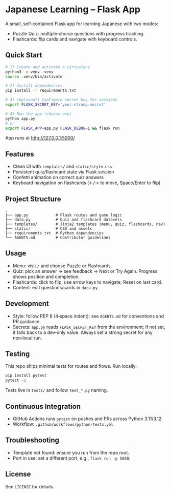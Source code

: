 # Japanese Learning – Flask App

A small, self‑contained Flask app for learning Japanese with two modes:
- Puzzle Quiz: multiple‑choice questions with progress tracking.
- Flashcards: flip cards and navigate with keyboard controls.

## Quick Start

```bash
# 1) Create and activate a virtualenv
python3 -m venv .venv
source .venv/bin/activate

# 2) Install dependencies
pip install -r requirements.txt

# 3) (Optional) Configure secret key for sessions
export FLASK_SECRET_KEY='your-strong-secret'

# 4) Run the app (choose one)
python app.py
# or
export FLASK_APP=app.py FLASK_DEBUG=1 && flask run
```

App runs at http://127.0.0.1:5000/

## Features
- Clean UI with `templates/` and `static/style.css`
- Persistent quiz/flashcard state via Flask session
- Confetti animation on correct quiz answers
- Keyboard navigation on flashcards (←/→ to move, Space/Enter to flip)

## Project Structure
```
.
├── app.py            # Flask routes and game logic
├── data.py           # Quiz and flashcard datasets
├── templates/        # Jinja2 templates (menu, quiz, flashcards, nav)
├── static/           # CSS and assets
├── requirements.txt  # Python dependencies
└── AGENTS.md         # Contributor guidelines
```

## Usage
- Menu: visit `/` and choose Puzzle or Flashcards.
- Quiz: pick an answer → see feedback → Next or Try Again. Progress shows position and completion.
- Flashcards: click to flip; use arrow keys to navigate; Reset on last card.
- Content: edit questions/cards in `data.py`.

## Development
- Style: follow PEP 8 (4‑space indent); see `AGENTS.md` for conventions and PR guidance.
- Secrets: `app.py` reads `FLASK_SECRET_KEY` from the environment; if not set, it falls back to a dev‑only value. Always set a strong secret for any non‑local run.

## Testing
This repo ships minimal tests for routes and flows. Run locally:
```bash
pip install pytest
pytest -q
```
Tests live in `tests/` and follow `test_*.py` naming.

## Continuous Integration
- GitHub Actions runs `pytest` on pushes and PRs across Python 3.11/3.12.
- Workflow: `.github/workflows/python-tests.yml`

## Troubleshooting
- Template not found: ensure you run from the repo root.
- Port in use: set a different port, e.g., `flask run -p 5050`.

## License
See `LICENSE` for details.
